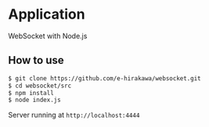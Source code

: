 # Application
WebSocket with Node.js

## How to use
```sh
$ git clone https://github.com/e-hirakawa/websocket.git
$ cd websocket/src
$ npm install
$ node index.js
```
Server running at `http://localhost:4444`


